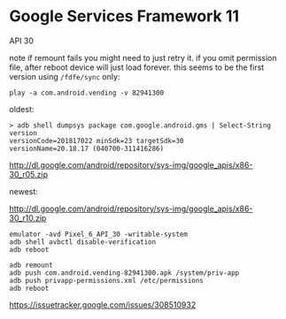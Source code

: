 # Google Services Framework 11

API 30

note if remount fails you might need to just retry it. if you omit permission
file, after reboot device will just load forever. this seems to be the first
version using `/fdfe/sync` only:

~~~
play -a com.android.vending -v 82941300
~~~

oldest:

~~~
> adb shell dumpsys package com.google.android.gms | Select-String version
versionCode=201817022 minSdk=23 targetSdk=30
versionName=20.18.17 (040700-311416286)
~~~

<http://dl.google.com/android/repository/sys-img/google_apis/x86-30_r05.zip>

newest:

<http://dl.google.com/android/repository/sys-img/google_apis/x86-30_r10.zip>

~~~
emulator -avd Pixel_6_API_30 -writable-system
adb shell avbctl disable-verification
adb reboot

adb remount
adb push com.android.vending-82941300.apk /system/priv-app
adb push privapp-permissions.xml /etc/permissions
adb reboot
~~~

https://issuetracker.google.com/issues/308510932

